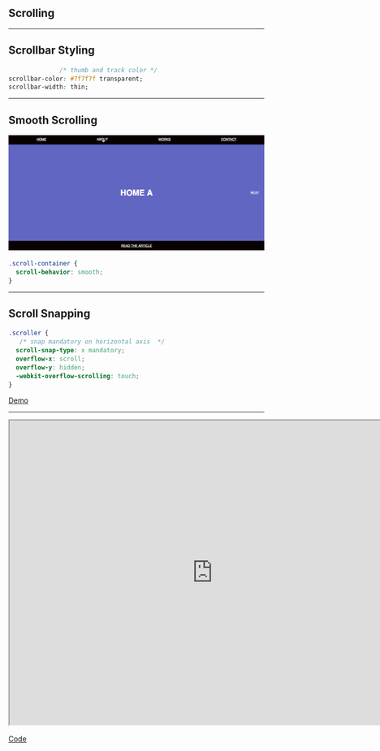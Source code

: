 <!-- .slide: data-background="images/scrolling.jpg" -->

## Scrolling

---

## Scrollbar Styling

```css
              /* thumb and track color */
scrollbar-color: #7f7f7f transparent;
scrollbar-width: thin;
```

---

## Smooth Scrolling

![Smooth Scrolling Example](images/scroll-behavior.gif) <!-- .element: style="min-width: 0; width: auto; height: 300px" -->

```css
.scroll-container {
  scroll-behavior: smooth;
}
```

---

## Scroll Snapping

```css
.scroller {
   /* snap mandatory on horizontal axis  */
  scroll-snap-type: x mandatory;
  overflow-x: scroll;
  overflow-y: hidden;
  -webkit-overflow-scrolling: touch;
}
```

<a href="https://snap.glitch.me/carousel.html" target="_blank">Demo</a>

---

<iframe src="https://cdpn.io/Schepp/debug/WNbQByE/VJMxxOXjqLQM" style="width: 800px; height: 600px"></iframe>

<a href="https://codepen.io/Schepp/pen/WNbQByE?editors=1100" target="_blank">Code</a>

